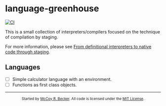 # language-greenhouse

[![CI](https://img.shields.io/github/workflow/status/femtomc/language-greenhouse/CI?style=for-the-badge)](https://github.com/femtomc/language-greenhouse/actions?query=workflow%3ACI)

This is a small collection of interpreters/compilers focused on the technique of compilation by staging.

For more information, please see [From definitional interpreters to native code through staging](https://femtomc.github.io/posts/from_definitional_interpreters_to_native_code_through_staging/).

## Languages

- [ ] Simple calculator language with an environment.
- [ ] Functions as first class objects.

---

<div align="center">
<sup>
Started by <a href="https://femtomc.github.io/">McCoy R. Becker</a>. All code is licensed under the <a href="LICENSE">MIT License</a>.
</sup>
</div>

